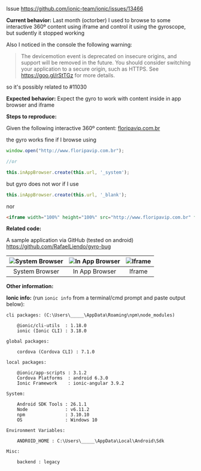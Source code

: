 Issue https://github.com/ionic-team/ionic/issues/13466


**Current behavior:**
Last month (octorber) I used to browse to some interactive 360º content using iframe and control it using the gyroscope, but sudently it stopped working

Also I noticed in the console the following warning:

> The devicemotion event is deprecated on insecure origins, and support will be removed in the future. You should consider switching your application to a secure origin, such as HTTPS. See https://goo.gl/rStTGz for more details.

so it's possibly related to #11030

**Expected behavior:**
Expect the gyro to work with content inside in app browser and iframe

**Steps to reproduce:**
<!--  Please explain the steps required to duplicate the issue, especially if you are able to provide a sample application. -->
Given the following interactive 360º content: [floripavip.com.br](http://www.floripavip.com.br)

the gyro works fine if I browse using

```typescript
window.open("http://www.floripavip.com.br");

//or

this.inAppBrowser.create(this.url, '_system');
```

but gyro does not wor if I use
```typescript
this.inAppBrowser.create(this.url, '_blank');
```
nor
```html
<iframe width="100%" height="100%" src="http://www.floripavip.com.br" frameborder="0"></iframe>
```
**Related code:**

A sample application via GitHub (tested on android)
https://github.com/RafaelLiendo/gyro-bug

| ![System Browser](https://cdn.filestackcontent.com/2naZVLPzRsyzyhulvNLb) | ![In App Browser](https://cdn.filestackcontent.com/rdfoZM8BSEO3WN8yOyaA) | ![Iframe](https://cdn.filestackcontent.com/lem6Un97S3isE1BPoZXw) |
| :---: | :---: | :---: |
| System Browser|In App Browser|Iframe|

**Other information:**
<!-- List any other information that is relevant to your issue. Stack traces, related issues, suggestions on how to fix, Stack Overflow links, forum links, etc. -->

**Ionic info:** (run `ionic info` from a terminal/cmd prompt and paste output below):

```
cli packages: (C:\Users\_____\AppData\Roaming\npm\node_modules)

    @ionic/cli-utils  : 1.18.0
    ionic (Ionic CLI) : 3.18.0

global packages:

    cordova (Cordova CLI) : 7.1.0

local packages:

    @ionic/app-scripts : 3.1.2
    Cordova Platforms  : android 6.3.0
    Ionic Framework    : ionic-angular 3.9.2

System:

    Android SDK Tools : 26.1.1
    Node              : v6.11.2
    npm               : 3.10.10
    OS                : Windows 10

Environment Variables:

    ANDROID_HOME : C:\Users\_____\AppData\Local\Android\Sdk

Misc:

    backend : legacy
```


